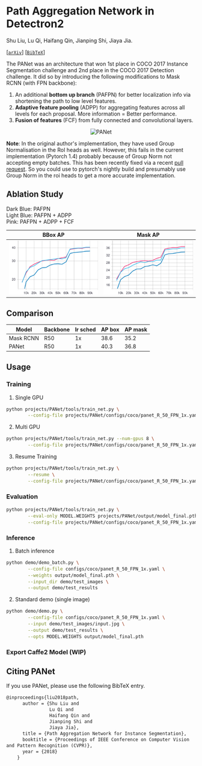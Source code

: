 # Path Aggregation Network in Detectron2

Shu Liu, Lu Qi, Haifang Qin, Jianping Shi, Jiaya Jia.

[[`arXiv`](https://arxiv.org/pdf/1803.01534)] [[`BibTeX`](#CitingPANet)]

The PANet was an architecture that won 1st place in COCO 2017 Instance Segmentation challenge and 2nd place in the COCO 2017 Detection challenge. It did so by introducing the following modifications to Mask RCNN (with FPN backbone):

1. An additional **bottom up branch** (PAFPN) for better localization info via shortening the path to low level features.
2. **Adaptive feature pooling** (ADPP) for aggregating features across all levels for each proposal. More information = Better performance.
3. **Fusion of features** (FCF) from fully connected and convolutional layers.

<p align="center">
<img src="https://user-images.githubusercontent.com/32295036/73606197-6e509180-45c1-11ea-8831-6175e798ac81.jpg" alt="PANet" width=500>
</p>

**Note**: In the original author's implementation, they have used Group Normalisation in the RoI heads as well. However, this fails in the current implementation (Pytorch 1.4) probably because of Group Norm not accepting empty batches. This has been recently fixed via a recent [pull request](https://github.com/pytorch/pytorch/pull/32401). So you could use to pytorch's nightly build and presumably use Group Norm in the roi heads to get a more accurate implementation.

## Ablation Study

Dark Blue: PAFPN </br>
Light Blue: PAFPN + ADPP </br>
Pink: PAFPN + ADPP + FCF </br>

BBox AP           |  Mask AP
:-------------------------:|:-------------------------:
<img src=".github/bbox_AP.svg" alt="bbox" width=500>  |  <img src=".github/segm_AP.svg" alt="segm" width=500>

## Comparison

| Model     | Backbone | lr sched | AP box | AP mask |
|-----------|----------|----------|--------|---------|
| Mask RCNN | R50      | 1x       | 38.6   | 35.2    |
| PANet     | R50      | 1x       | 40.3   | 36.8    |

## Usage
### Training
1. Single GPU
```bash
python projects/PANet/tools/train_net.py \
        --config-file projects/PANet/configs/coco/panet_R_50_FPN_1x.yaml SOLVER.IMS_PER_BATCH 2 SOLVER.BASE_LR 0.0025
```

2. Multi GPU
```bash
python projects/PANet/tools/train_net.py --num-gpus 8 \
        --config-file projects/PANet/configs/coco/panet_R_50_FPN_1x.yaml
```
3. Resume Training
```bash
python projects/PANet/tools/train_net.py \
        --resume \
        --config-file projects/PANet/configs/coco/panet_R_50_FPN_1x.yaml SOLVER.IMS_PER_BATCH 2 SOLVER.BASE_LR 0.0025
```

### Evaluation
```bash
python projects/PANet/tools/train_net.py \
        --eval-only MODEL.WEIGHTS projects/PANet/output/model_final.pth \
        --config-file projects/PANet/configs/coco/panet_R_50_FPN_1x.yaml SOLVER.IMS_PER_BATCH 2 SOLVER.BASE_LR 0.0025
```

### Inference
1. Batch inference
```bash
python demo/demo_batch.py \
        --config-file configs/coco/panet_R_50_FPN_1x.yaml \
        --weights output/model_final.pth \
        --input_dir demo/test_images \
        --output demo/test_results
```
2. Standard demo (single image)
```bash
python demo/demo.py \
        --config-file configs/coco/panet_R_50_FPN_1x.yaml \
        --input demo/test_images/input.jpg \
        --output demo/test_results \
        --opts MODEL.WEIGHTS output/model_final.pth
```

### Export Caffe2 Model (WIP)

## <a name="CitingPANet"></a>Citing PANet

If you use PANet, please use the following BibTeX entry.

```
@inproceedings{liu2018path,
      author = {Shu Liu and
                Lu Qi and
                Haifang Qin and
                Jianping Shi and
                Jiaya Jia},
      title = {Path Aggregation Network for Instance Segmentation},
      booktitle = {Proceedings of IEEE Conference on Computer Vision and Pattern Recognition (CVPR)},
      year = {2018}
    }
```
